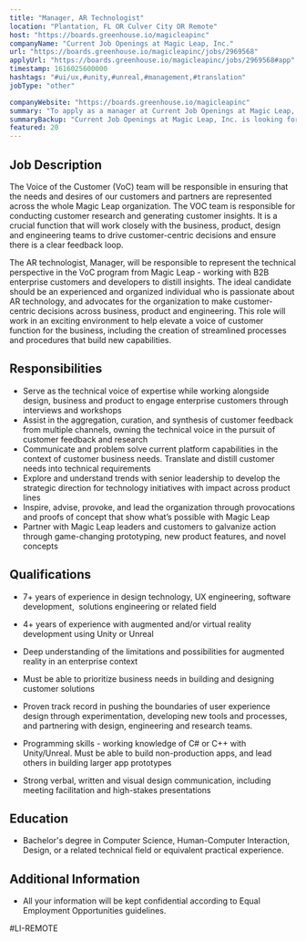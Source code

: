```yaml
---
title: "Manager, AR Technologist"
location: "Plantation, FL OR Culver City OR Remote"
host: "https://boards.greenhouse.io/magicleapinc"
companyName: "Current Job Openings at Magic Leap, Inc."
url: "https://boards.greenhouse.io/magicleapinc/jobs/2969568"
applyUrl: "https://boards.greenhouse.io/magicleapinc/jobs/2969568#app"
timestamp: 1616025600000
hashtags: "#ui/ux,#unity,#unreal,#management,#translation"
jobType: "other"

companyWebsite: "https://boards.greenhouse.io/magicleapinc"
summary: "To apply as a manager at Current Job Openings at Magic Leap, Inc., you preferably need to have 7+ years of experience in design technology, UX engineering, software development,."
summaryBackup: "Current Job Openings at Magic Leap, Inc. is looking for a manager that has experience in: #ui/ux, #unity, #unreal."
featured: 20
---
```


## Job Description

The Voice of the Customer (VoC) team will be responsible in ensuring that the needs and desires of our customers and partners are represented across the whole Magic Leap organization. The VOC team is responsible for conducting customer research and generating customer insights. It is a crucial function that will work closely with the business, product, design and engineering teams to drive customer-centric decisions and ensure there is a clear feedback loop.

The AR technologist, Manager, will be responsible to represent the technical perspective in the VoC program from Magic Leap - working with B2B enterprise customers and developers to distill insights. The ideal candidate should be an experienced and organized individual who is passionate about AR technology, and advocates for the organization to make customer-centric decisions across business, product and engineering. This role will work in an exciting environment to help elevate a voice of customer function for the business, including the creation of streamlined processes and procedures that build new capabilities.

## Responsibilities

*   Serve as the technical voice of expertise while working alongside design, business and product to engage enterprise customers through interviews and workshops
*   Assist in the aggregation, curation, and synthesis of customer feedback from multiple channels, owning the technical voice in the pursuit of customer feedback and research
*   Communicate and problem solve current platform capabilities in the context of customer business needs. Translate and distill customer needs into technical requirements
*   Explore and understand trends with senior leadership to develop the strategic direction for technology initiatives with impact across product lines
*   Inspire, advise, provoke, and lead the organization through provocations and proofs of concept that show what’s possible with Magic Leap
*   Partner with Magic Leap leaders and customers to galvanize action through game-changing prototyping, new product features, and novel concepts

## Qualifications

*   7+ years of experience in design technology, UX engineering, software development,  solutions engineering or related field
*   4+ years of experience with augmented and/or virtual reality development using Unity or Unreal
*   Deep understanding of the limitations and possibilities for augmented reality in an enterprise context
*   Must be able to prioritize business needs in building and designing customer solutions
*   Proven track record in pushing the boundaries of user experience design through experimentation, developing new tools and processes, and partnering with design, engineering and research teams.
*   Programming skills - working knowledge of C# or C++ with Unity/Unreal. Must be able to build non-production apps, and lead others in building larger app prototypes

*   Strong verbal, written and visual design communication, including meeting facilitation and high-stakes presentations

## Education

*   Bachelor's degree in Computer Science, Human-Computer Interaction, Design, or a related technical field or equivalent practical experience.

## Additional Information

*   All your information will be kept confidential according to Equal Employment Opportunities guidelines.

#LI-REMOTE
